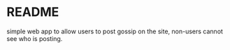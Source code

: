 # README

simple web app to allow users to post gossip on the site, non-users cannot see who is posting.